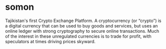 # somon
Tajikistan's first Crypto Exchange Platform.  A cryptocurrency (or “crypto”) is a digital currency that can be used to buy goods and services, but uses an online ledger with strong cryptography to secure online transactions. Much of the interest in these unregulated currencies is to trade for profit, with speculators at times driving prices skyward.
